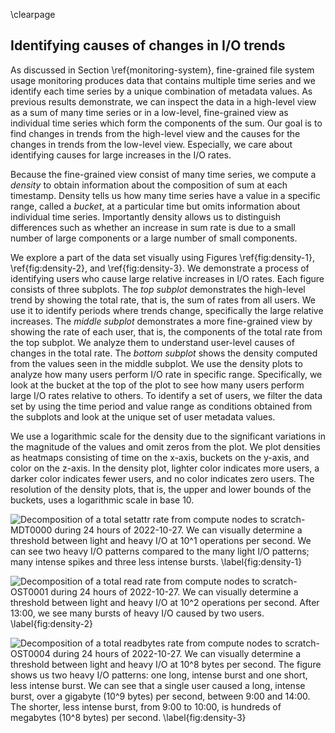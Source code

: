 \clearpage

## Identifying causes of changes in I/O trends
<!-- TODO: add motivation, repeat what is in the Section -->
As discussed in Section \ref{monitoring-system}, fine-grained file system usage monitoring produces data that contains multiple time series and we identify each time series by a unique combination of metadata values.
As previous results demonstrate, we can inspect the data in a high-level view as a sum of many time series or in a low-level, fine-grained view as individual time series which form the components of the sum.
Our goal is to find changes in trends from the high-level view and the causes for the changes in trends from the low-level view.
Especially, we care about identifying causes for large increases in the I/O rates.

Because the fine-grained view consist of many time series, we compute a *density* to obtain information about the composition of sum at each timestamp.
Density tells us how many time series have a value in a specific range, called a *bucket*, at a particular time but omits information about individual time series.
Importantly density allows us to distinguish differences such as whether an increase in sum rate is due to a small number of large components or a large number of small components.

We explore a part of the data set visually using Figures \ref{fig:density-1}, \ref{fig:density-2}, and \ref{fig:density-3}.
We demonstrate a process of identifying users who cause large relative increases in I/O rates.
Each figure consists of three subplots.
The *top subplot* demonstrates the high-level trend by showing the total rate, that is, the sum of rates from all users.
We use it to identify periods where trends change, specifically the large relative increases.
The *middle subplot* demonstrates a more fine-grained view by showing the rate of each user, that is, the components of the total rate from the top subplot.
We analyze them to understand user-level causes of changes in the total rate.
The *bottom subplot* shows the density computed from the values seen in the middle subplot.
We use the density plots to analyze how many users perform I/O rate in specific range.
Specifically, we look at the bucket at the top of the plot to see how many users perform large I/O rates relative to others.
To identify a set of users, we filter the data set by using the time period and value range as conditions obtained from the subplots and look at the unique set of user metadata values.

We use a logarithmic scale for the density due to the significant variations in the magnitude of the values and omit zeros from the plot.
We plot densities as heatmaps consisting of time on the x-axis, buckets on the y-axis, and color on the z-axis.
In the density plot, lighter color indicates more users, a darker color indicates fewer users, and no color indicates zero users.
The resolution of the density plots, that is, the upper and lower bounds of the buckets, uses a logarithmic scale in base $10.$

<!--
We use density to determine a threshold between light I/O and heavy I/O.
We assume that heavy I/O is rarer than light I/O so that we can select a threshold with lots of light I/O below the threshold and a little heavy I/O above it.
We determine a threshold visually from the density plot.
We aimed to set the resolution of the density as low as possible such that find could still find a clear threshold.
We decrease the resolution of a density by increasing the sizes of the buckets.
To identify the causes of heavy I/O, we can filter the data using the threshold as a condition and look at the metadata values.
(We can quantify the threshold by counting how many users are below versus above the threshold in a given period.)
-->

<!--
A simple method for identifying heavy I/O from the data of a specific operation is to start from a lower resolution, high-level view, then select a subset of the data based on the view and increase the resolution on the subset, and repeat.
Here is an example of the process:
First, we select an operation and the initial data, such as the data for the `write` operation from compute nodes to a specific OST.
Then, we compute a density with a chosen resolution of the total rate over a chosen categorical value.
For example, we can choose the user ID as the categorical value and set the density resolution to exponentially increasing bucket size.
Next, we inspect the density plot, determine a time range and value threshold, and then filter the data using these values.
Finally, we either repeat the process by choosing a different categorical value and resolution or stop if we have identified the causes of heavy I/O.
-->

![
Decomposition of a total `setattr` rate from compute nodes to `scratch-MDT0000` during 24 hours of 2022-10-27.
We can visually determine a threshold between light and heavy I/O at $10^1$ operations per second.
We can see two heavy I/O patterns compared to the many light I/O patterns; many intense spikes and three less intense bursts.
\label{fig:density-1}
](figures/2022-10-27_mdt0000_compute_setattr.svg)

![
Decomposition of a total `read` rate from compute nodes to `scratch-OST0001` during 24 hours of 2022-10-27.
We can visually determine a threshold between light and heavy I/O at $10^2$ operations per second.
After 13:00, we see many bursts of heavy I/O caused by two users.
\label{fig:density-2}
](figures/2022-10-27_ost0001_compute_read.svg)

![
Decomposition of a total `readbytes` rate from compute nodes to `scratch-OST0004` during 24 hours of 2022-10-27.
We can visually determine a threshold between light and heavy I/O at $10^8$ bytes per second.
The figure shows us two heavy I/O patterns: one long, intense burst and one short, less intense burst.
We can see that a single user caused a long, intense burst, over a gigabyte ($10^9$ bytes) per second, between 9:00 and 14:00.
The shorter, less intense burst, from 9:00 to 10:00, is hundreds of megabytes ($10^8$ bytes) per second.
\label{fig:density-3}
](figures/2022-10-27_ost0004_compute_readbytes.svg)

